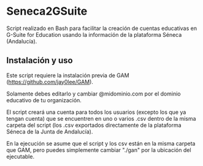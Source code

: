 # Seneca2GSuite
Script realizado en Bash para facilitar la creación de cuentas educativas en G-Suite for Education usando la información de la plataforma Séneca (Andalucía).

## Instalación y uso
Este script requiere la instalación previa de GAM (https://github.com/jay0lee/GAM).

Solamente debes editarlo y cambiar @midominio.com por el dominio educativo de tu organización. 

El script creará una cuenta para todos los usuarios (excepto los que ya tengan cuenta) que se encuentren en uno o varios .csv dentro de la misma carpeta del script (los .csv exportados directamente de la plataforma Séneca de la Junta de Andalucía).

En la ejecución se asume que el script y los csv están en la misma carpeta que GAM, pero puedes simplemente cambiar "./gan" por la ubicación del ejecutable.
